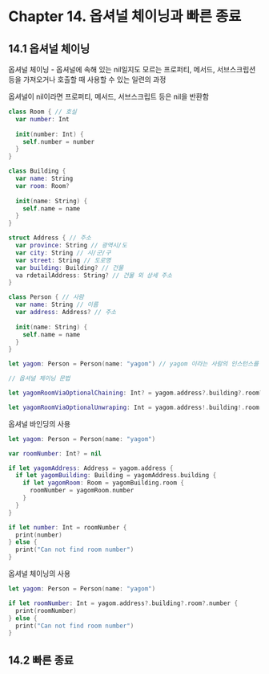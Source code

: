 <h1>Chapter 14. 옵셔널 체이닝과 빠른 종료</h1>

<h2>14.1 옵셔널 체이닝</h2>

옵셔널 체이닝 - 옵셔널에 속해 있는 nil일지도 모르는 프로퍼티, 메서드, 서브스크립션 등을 가져오거나 호출할 때 사용할 수 있는 일련의 과정

옵셔널이 nil이라면 프로퍼티, 메서드, 서브스크립트 등은 nil을 반환함

```swift
class Room { // 호실
  var number: Int
  
  init(number: Int) {
    self.number = number
  }
}

class Building {
  var name: String
  var room: Room?
  
  init(name: String) {
    self.name = name
  }
}

struct Address { // 주소
  var province: String // 광역시/도
  var city: String // 시/군/구
  var street: String // 도로명
  var building: Building? // 건물
  va rdetailAddress: String? // 건물 외 상세 주소
}

class Person { // 사람
  var name: String // 이름
  var address: Address? // 주소
  
  init(name: String) {
    self.name = name  
  }
}

let yagom: Person = Person(name: "yagom") // yagom 이라는 사람의 인스턴스를 생성

// 옵셔널 체이닝 문법

let yagomRoomViaOptionalChaining: Int? = yagom.address?.building?.room?.number // nil

let yagomRoomViaOptionalUnwraping: Int = yagom.address!.building!.room!.number // 오류 발생!
```

옵셔널 바인딩의 사용

```swift
let yagom: Person = Person(name: "yagom")

var roomNumber: Int? = nil

if let yagomAddress: Address = yagom.address {
  if let yagomBuilding: Building = yagomAddress.building {
    if let yagomRoom: Room = yagomBuilding.room {
      roomNumber = yagomRoom.number
    }
  }
}

if let number: Int = roomNumber {
  print(number)
} else {
  print("Can not find room number")
}
```
옵셔널 체이닝의 사용

```swift
let yagom: Person = Person(name: "yagom")

if let roomNumber: Int = yagom.address?.building?.room?.number {
  print(roomNumber)
} else {
  print("Can not find room number")
}
```
<h2>14.2 빠른 종료</h2>
